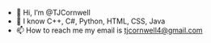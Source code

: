 - 👋 Hi, I’m @TJCornwell 
- 🌱 I know C++, C#, Python, HTML, CSS, Java
- 📫 How to reach me my email is tjcornwell4@gmail.com

<!---
TJCornwell/TJCornwell is a ✨ special ✨ repository because its `README.md` (this file) appears on your GitHub profile.
You can click the Preview link to take a look at your changes.
--->

